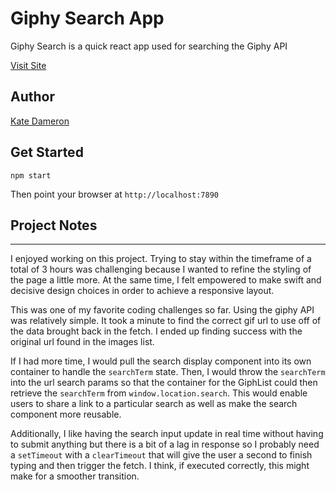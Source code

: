 # Giphy Search App

Giphy Search is a quick react app used for searching the Giphy API

[Visit Site](https://search-giphy.netlify.com/)

## Author

[Kate Dameron](https://github.com/katedam)

## Get Started

`npm start`

Then point your browser at `http://localhost:7890`

## Project Notes

---

I enjoyed working on this project. Trying to stay within the timeframe of a total of 3 hours was challenging because I wanted to refine the styling of the page a little more. At the same time, I felt empowered to make swift and decisive design choices in order to achieve a responsive layout.

This was one of my favorite coding challenges so far. Using the giphy API was relatively simple. It took a minute to find the correct gif url to use off of the data brought back in the fetch. I ended up finding success with the original url found in the images list.

If I had more time, I would pull the search display component into its own container to handle the `searchTerm` state. Then, I would throw the `searchTerm` into the url search params so that the container for the GiphList could then retrieve the `searchTerm` from `window.location.search`. This would enable users to share a link to a particular search as well as make the search component more reusable.

Additionally, I like having the search input update in real time without having to submit anything but there is a bit of a lag in response so I probably need a `setTimeout` with a `clearTimeout` that will give the user a second to finish typing and then trigger the fetch. I think, if executed correctly, this might make for a smoother transition.
